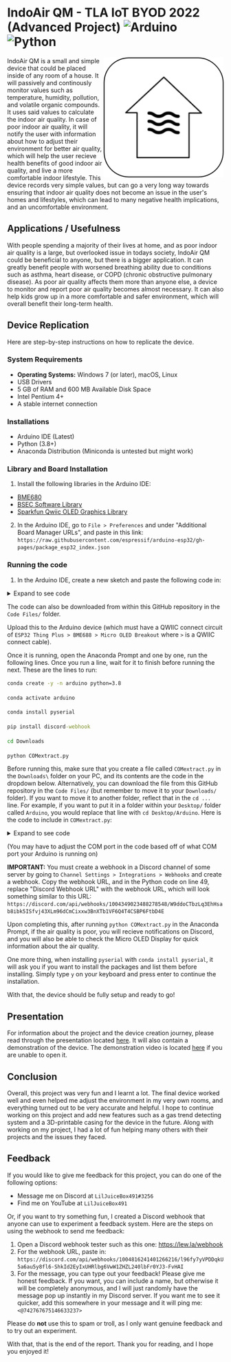 # IndoAir QM - TLA IoT BYOD 2022 (Advanced Project) ![Arduino](https://img.shields.io/badge/-Arduino-00979D?style=for-the-badge&logo=Arduino&logoColor=white) ![Python](https://img.shields.io/badge/python-3670A0?style=for-the-badge&logo=python&logoColor=ffdd54)

<img src="./assets/Logo.png" align="right" alt="Logo by https://github.com/LilJuiceBox491" width="280" height="280">

IndoAir QM is a small and simple device that could be placed inside of any room of a house. It will passively and continously monitor values such as temperature, humidity, pollution, and volatile organic compounds. It uses said values to calculate the indoor air quality. In case of poor indoor air quality, it will notify the user with information about how to adjust their environment for better air quality, which will help the user recieve health benefits of good indoor air quality, and live a more comfortable indoor lifestyle. This device records very simple values, but can go a very long way towards ensuring that indoor air quality does not become an issue in the user's homes and lifestyles, which can lead to many negative health implications, and an uncomfortable environment.

## Applications / Usefulness

With people spending a majority of their lives at home, and as poor indoor air quality is a large, but overlooked issue in todays society, IndoAir QM could be beneficial to anyone, but there is a bigger application. It can greatly benefit people with worsened breathing ability due to conditions such as asthma, heart disease, or COPD (chronic obstructive pulmonary disease). As poor air quality affects them more than anyone else, a device to monitor and report poor air quality becomes almost necessary. It can also help kids grow up in a more comfortable and safer environment, which will overall benefit their long-term health. 

## Device Replication

Here are step-by-step instructions on how to replicate the device.

### System Requirements
- **Operating Systems:** Windows 7 (or later), macOS, Linux
- USB Drivers
- 5 GB of RAM and 600 MB Available Disk Space
- Intel Pentium 4+
- A stable internet connection

### Installations
- Arduino IDE (Latest)
- Python (3.8+)
- Anaconda Distribution (Miniconda is untested but might work)

### Library and Board Installation
1. Install the following libraries in the Arduino IDE:
- [BME680](https://github.com/Zanduino/BME680)
- [BSEC Software Library](https://www.bosch-sensortec.com/software-tools/software/bsec/)
- [Sparkfun Qwiic OLED Graphics Library](https://github.com/sparkfun/SparkFun_Qwiic_OLED_Arduino_Library)

2. In the Arduino IDE, go to `File > Preferences` and under "Additional Board Manager URLs", and paste in this link: `https://raw.githubusercontent.com/espressif/arduino-esp32/gh-pages/package_esp32_index.json`

### Running the code

1. In the Arduino IDE, create a new sketch and paste the following code in: 
<details><summary>Expand to see code</summary>
<br>

```cpp
#include "Zanshin_BME680.h"  // Include Zanduino's BME680 Sensor library for BME68x control
#include "bsec.h" // Include Bosch's BSEC Fusion library for extra BME68x control
#include <SparkFun_Qwiic_OLED.h> // Include SparkFun's breakout OLED library with the QWIIC connect system

// Global variables
int bsecIAQ;
String AQissue;
String AQissueFixes;

const uint32_t SERIAL_SPEED{115200};  // Set the baud rate for Serial I/O

// Create an instance of the BME680 class
BME680_Class BME680;

//Forward function declaration with default value for sea level
float altitude(const int32_t press, const float seaLevel = 1013.25);
float altitude(const int32_t press, const float seaLevel) {
  static float Altitude;
  Altitude =
      44330.0 * (1.0 - pow(((float)press / 100.0) / seaLevel, 0.1903));  // Convert into meters
  return (Altitude);
}  

// Declare helper functions for BSEC library
void checkIaqSensorStatus(void);
void errLeds(void);

// Create an object of the BSEC class
Bsec iaqSensor;

// BSEC Variables
String output;

// Create an object of the QWIICMicroOLED class
QwiicMicroOLED myOLED;

void setup() {
  Serial.begin(SERIAL_SPEED);  // Start serial port at Baud rate
#ifdef __AVR_ATmega32U4__      // If this is a 32U4 processor, then wait 3 seconds to init USB port
  delay(3000);
#endif
  Serial.print(F("Starting air quality monitoring program\n"));
  Serial.print(F("- Initializing BME688\n"));
  while (!BME680.begin(I2C_STANDARD_MODE)) {  // Start BME680 using I2C, use first device found
    Serial.print(F("-  Unable to find BME680. Trying again in 5 seconds.\n"));
    delay(5000);
  }  // of loop until device is located
  Serial.print(F("- Setting 16x oversampling for all sensors\n"));
  BME680.setOversampling(TemperatureSensor, Oversample16);  // Use enumerated type values
  BME680.setOversampling(HumiditySensor, Oversample16);     // Use enumerated type values
  BME680.setOversampling(PressureSensor, Oversample16);     // Use enumerated type values
  Serial.print(F("- Setting IIR filter to a value of 4 samples\n"));
  BME680.setIIRFilter(IIR4);  // Use enumerated type values
  Serial.print(F("- Setting gas measurement to 320\xC2\xB0\x43 for 150ms\n"));  // "C" symbols
  BME680.setGas(320, 150);  // 320c for 150 milliseconds

  Wire.begin();

  iaqSensor.begin(BME680_I2C_ADDR_PRIMARY, Wire);
  output = "\nBSEC Library Version " + String(iaqSensor.version.major) + "." + String(iaqSensor.version.minor) + "." + String(iaqSensor.version.major_bugfix) + "." + String(iaqSensor.version.minor_bugfix);
  Serial.println(output);
  checkIaqSensorStatus();

  bsec_virtual_sensor_t sensorList[2] {
    BSEC_OUTPUT_IAQ,
    BSEC_OUTPUT_BREATH_VOC_EQUIVALENT,
  };

  iaqSensor.updateSubscription(sensorList, 2, BSEC_SAMPLE_RATE_LP);
  checkIaqSensorStatus();

  // Print the header
  output = "IAQ, breath VOC equivalent";
  Serial.println(output);

  if (myOLED.begin() == false) {
    Serial.println("OLED Initialization Failed - Freezing");
    while (true);
  }
  
  Serial.println("OLED Initialization Success");
  Serial.println();

  write("Loading");

}  // of method setup()

void loop() {
  int breezeIAQI;
  static int temp, humidity, pressure, gas;  // Assign variables for BME readings
  
  BME680.getSensorData(temp, humidity, pressure, gas);  // Get readings

  // Serial.println("Temperature: " + String((temp/100) - 3) + "° C"); COMMENTED OUT OF SERIAL MONITOR DATA PRINT DUMP
  // Serial.println("Relative Humidity: " + String(humidity/1000) + "%"); COMMENTED OUT OF SERIAL MONITOR DATA PRINT DUMP
  
  int tempIAQI = (temp/100) - 3;  
  int humiIAQI = humidity/1000;

  // Round the humidity to 10 for use with the chart 
  int humiLastDigit = humiIAQI % 10;
  if (humiLastDigit > 4) {
    humiIAQI = humiIAQI + (10 - humiLastDigit);
  } else if (humiLastDigit < 5) {
    humiIAQI = humiIAQI - humiLastDigit;
  }
  
  // Cross values against a chart by Breeze Technologies (DE) for an IAQI rating of 1 - 6, a number < 4 is good IAQI rating, otherwise poor IAQI rating
  if (tempIAQI < 18 || tempIAQI > 25 || humiIAQI < 40 || humiIAQI > 90 || tempIAQI == 18 && humiIAQI == 40 || tempIAQI == 19 && humiIAQI == 40 || tempIAQI == 18 && humiIAQI == 50 || tempIAQI == 18 && humiIAQI == 90|| tempIAQI == 23 && humiIAQI == 90 || tempIAQI == 24 && humiIAQI == 80 || tempIAQI == 24 && humiIAQI == 90 || tempIAQI == 25 && humiIAQI == 70 || tempIAQI == 25 && humiIAQI == 80) {
    // Serial.println("IAQI is Poor"); COMMENTED OUT OF SERIAL MONITOR DATA PRINT DUMP
    breezeIAQI = 0;
  } else {
    // Serial.println("IAQI is Good"); COMMENTED OUT OF SERIAL MONITOR DATA PRINT DUMP
    breezeIAQI = 1;
  }

  unsigned long time_trigger = millis();
  if (iaqSensor.run()) { // If new data is available
    output = "Time: " + String(time_trigger);
    output += ", IaQ: " + String(iaqSensor.iaq);
    output += ", b-VOC: " + String(iaqSensor.breathVocEquivalent);
    // Serial.println(output); COMMENTED OUT OF SERIAL MONITOR DATA PRINT DUMP

    if (iaqSensor.iaq < 25) {
      bsecIAQ = 0; // Amazing IAQ
      // Serial.println("IAQ (Not Temp/Humi Dependant) is Amazing"); COMMENTED OUT OF SERIAL MONITOR DATA PRINT DUMP
    } else if (iaqSensor.iaq > 24 && iaqSensor.iaq < 251) {
      bsecIAQ = 1; // Good IAQ
      //Serial.println("IAQ (Not Temp/Humi Dependant) is Good"); COMMENTED OUT OF SERIAL MONITOR DATA PRINT DUMP
    } else if (iaqSensor.iaq > 250 && iaqSensor.iaq < 501) {
      bsecIAQ = 2; // Poor IAQ
      //Serial.println("IAQ (Not Temp/Humi Dependant) is Poor"); COMMENTED OUT OF SERIAL MONITOR DATA PRINT DUMP
    } else {
      bsecIAQ = 3; // Error 
      //Serial.println("IAQ (Not Temp/Humi Dependant) is: ERROR"); COMMENTED OUT OF SERIAL MONITOR DATA PRINT DUMP
    }
  } else {
    checkIaqSensorStatus();
  }

  if (breezeIAQI == 1) {
    if (bsecIAQ == 0 || bsecIAQ == 1) {
      doubleWrite("AQ is Very", "Good, Safe");
    } else if (bsecIAQ == 2) {
      doubleWrite("AQ is Good", "Some VOCs");
    } else {
      doubleWrite("Error in", "Reading AQ");
    }
  } else if (breezeIAQI == 0) {
    if (bsecIAQ == 0 || bsecIAQ == 1) {
      doubleWrite("AQ is Poor,", "No VOCs");
    } else if (bsecIAQ == 2) {
      doubleWrite("AQ is", "Very Poor");
    } else {
      doubleWrite("Error in", "Reading AQ");
    }
  } else {
    doubleWrite("Error in", "Reading AQ");
  }

  // Detecting issue in AQ
  if (tempIAQI < 18 && humiIAQI > 94) {
    AQissue = "Too Cold and Too Humid";
    AQissueFixes = "Use a heater or air conditioner to heaten the area and bring down the humidity";
  } else if (tempIAQI < 18) {
    AQissue = "Too Cold";
    AQissueFixes = "Use a heater or turn off AC/fans/anything cooling the area";
  } else if (tempIAQI > 25 && humiIAQI > 94) {
    AQissue = "Too Hot and Too Humid";
    AQissueFixes = "Use an air conditioner to dry out the air and circulate cold air";
  } else if (tempIAQI > 25) {
    AQissue = "Too Hot";
    AQissueFixes = "Use AC/fans to circulate more cold air";
  } else if (humiIAQI > 94) {
    AQissue = "Too Humid";
    AQissueFixes = "Run a heater or air conditioner which will dry out the air in your area";
  } else if (humiIAQI < 35) {
    AQissue = "Not Humid Enough";
    AQissueFixes = "Use a vaporizer, steam machine, or humidifier to raise humidity and moisture";
  } else if (tempIAQI == 25 && humiIAQI > 64 || tempIAQI == 24 && humiIAQI > 75) {
    AQissue = "Too Hot and Too Humid";
    AQissueFixes = "Use an air conditioner to dry out the air and circulate cold air";
  } else if (tempIAQI == 23 && humiIAQI > 85) {
    AQissue = "Too Humid";
    AQissueFixes = "Run a heater or air conditioner which will dry out the air in your area";
  } else if (tempIAQI == 18 && humiIAQI < 55) {
    AQissue = "Too Cold and Not Humid Enough";
    AQissueFixes = "Use humidifers/heaters or try to tackle the issues one-by-one";
  } else if (tempIAQI == 18 && humiIAQI > 84) {
    AQissue = "Too Cold and Too Humid";
    AQissueFixes = "Use a heater to heat up the air and dry it out at the same time";
  } else if (tempIAQI == 19 && humiIAQI == 40) {
    AQissue = "Not Humid Enough";
    AQissueFixes = "Use a vaporizer, steam machine, or humidifier to raise humidity and moisture";
  } else {
    AQissue = "No Issue with Air Quality";
    AQissueFixes = "No issue to fix";
  }

  // Serial.println("Air Quality Issue: " + String(AQissue)); COMMENTED OUT OF SERIAL MONITOR DATA PRINT DUMP
  // Serial.println("AQ Issue Fixes: " + AQissueFixes); COMMENTED OUT OF SERIAL MONITOR DATA PRINT DUMP

  Serial.println(String(AQissue));
  
  // Serial.println(); COMMENTED OUT OF SERIAL MONITOR DATA PRINT DUMB
  delay(10000);
}  // of method loop()

void write(String str) {
  int intStringWidth, intStringHeight;
  
  myOLED.erase();

  intStringWidth = (myOLED.getWidth() - myOLED.getStringWidth(str)) / 2;
  intStringHeight = (myOLED.getHeight() - myOLED.getStringHeight(str)) / 2;

  myOLED.text(intStringWidth, intStringHeight, str, 1);
  myOLED.display();
} // of method write()

void doubleWrite(String one, String two) {
  int x0, y0, x1, y1;

  myOLED.erase();

  myOLED.text(0, 16, one, 1);
  myOLED.text(0, 26, two, 1);

  myOLED.display();
} // of method doubleWrite()

void checkIaqSensorStatus(void) {
  if (iaqSensor.status != BSEC_OK) {
    if (iaqSensor.status < BSEC_OK) {
      output = "BSEC error code : " + String(iaqSensor.status);
      Serial.println(output);
      for (;;)
        errLeds(); /* Halt in case of failure */
    } else {
      output = "BSEC warning code : " + String(iaqSensor.status);
      Serial.println(output);
    }
  }

  if (iaqSensor.bme680Status != BME680_OK) {
    if (iaqSensor.bme680Status < BME680_OK) {
      output = "BME680 error code : " + String(iaqSensor.bme680Status);
      Serial.println(output);
      for (;;)
        errLeds(); /* Halt in case of failure */
    } else {
      output = "BME680 warning code : " + String(iaqSensor.bme680Status);
      Serial.println(output);
    }
  }
} // of method checkIaqSensorStatus()

void errLeds(void) {
  pinMode(LED_BUILTIN, OUTPUT);
  digitalWrite(LED_BUILTIN, HIGH);
  delay(100);
  digitalWrite(LED_BUILTIN, LOW);
  delay(100);
} // of method errLeds()
```
</details>

The code can also be downloaded from within this GitHub repository in the `Code Files/` folder.

Upload this to the Arduino device (which must have a QWIIC connect circuit of `ESP32 Thing Plus > BME688 > Micro OLED Breakout` where `>` is a QWIIC connect cable).

Once it is running, open the Anaconda Prompt and one by one, run the following lines. Once you run a line, wait for it to finish before running the next. These are the lines to run:

```cmd
conda create -y -n arduino python=3.8

conda activate arduino

conda install pyserial

pip install discord-webhook

cd Downloads

python COMextract.py
```

Before running this, make sure that you create a file called `COMextract.py` in the `Downloads\` folder on your PC, and its contents are the code in the dropdown below. Alternatively, you can download the file from this GitHub repository in the `Code Files/` (but remember to move it to your `Downloads/` folder). If you want to move it to another folder, reflect that in the `cd ...` line. For example, if you want to put it in a folder within your `Desktop/` folder called `Arduino`, you would replace that line with `cd Desktop/Arduino`. Here is the code to include in `COMextract.py`:

<details><summary>Expand to see code</summary>

```py
import code
from xml.etree.ElementTree import tostring
import serial
import time
from discord_webhook import DiscordWebhook, DiscordEmbed

ser = serial.Serial('COM3',115200)
time.sleep(2);

while True:
    
    line = ser.readline()
    if line:
        string = line.decode()

        # Value "string" is the now the AQissue

        if string.startswith("No Issue with Air Quality"):
            issueFix = "N/A"
            isIssue = False
        elif string.startswith("Too Cold and Too Humid"):
            issueFix = "Use a heater or air conditioner to heaten the area and bring down the humidity"
            isIssue = True
        elif string.startswith("Too Cold"):
            issueFix = "Use a heater or turn off AC/fans/anything cooling the area"
            isIssue = True
        elif string.startswith("Too Hot and Too Humid"):
            issueFix = "Use an air conditioner to dry out the air and circulate cold air"
            isIssue = True
        elif string.startswith("Too Hot"):
            issueFix = "Use AC/fans to circulate more cold air"
            isIssue = True
        elif string.startswith("Too Humid"):
            issueFix = "Run a heater or air conditioner which will dry out the air in your area"
            isIssue = True
        elif string.startswith("Not Humid Enough"):
            issueFix = "Use a vaporizer, steam machine, or humidifier to raise humidity and moisture"
            isIssue = True
        elif string.startswith("Too Cold and Not Humid Enough"):
            issueFix = "Use humidifers/heaters or try to tackle the issues one-by-one"
            isIssue = True
        else:
            issueFix = "N/A"
            isIssue = False

        print(string)

        if isIssue == True:
            webhook = DiscordWebhook("Discord Webhook URL", content="There is an issue with the indoor air quality! See the embed attached to this message for more information ASAP.")
            embed = DiscordEmbed(title="Issue with Indoor Air Quality", description="There is an issue with the indoor air quality! Here is the information:\n\n**ISSUE:** " + string + "\n**SOLUTION TO FIX ISSUE: **" + issueFix + "\n\nTry to solve this issue quickly before the situation gets worse. If you are not able to implement the solution recommended above, refer to [this](https://www.servicefirstprosllc.com/expert-tips/ways-to-raise-or-lower-your-homes-humidity/) website for information on adjusting humidity, and try to do the solutions that will fix both the bad humidity levels and the bad temperature levels (if applicable).", color="00bcff")
            webhook.add_embed(embed)
            response = webhook.execute()
            print(response)

        string = line.decode()

ser.close()
```
</details>

(You may have to adjust the COM port in the code based off of what COM port your Arduino is running on)

**IMPORTANT:** You must create a webhook in a Discord channel of some server by going to `Channel Settings > Integrations > Webhooks` and create a webhook. Copy the webhook URL, and in the Python code on line 49, replace "Discord Webhook URL" with the webhook URL, which will look something similar to this URL: `https://discord.com/api/webhooks/1004349023488278548/W9ddoCTbzLq3EhHsab8ibk5ISfvj43XLm96dCmCixxw3BnXTb1VF6Q4T4CSBP6FtbD4E` 

Upon completing this, after running `python COMextract.py` in the Anaconda Prompt, if the air quality is poor, you will recieve notifications on Discord, and you will also be able to check the Micro OLED Display for quick information about the air quality.

One more thing, when installing `pyserial` with `conda install pyserial`, it will ask you if you want to install the packages and list them before installing. Simply type `y` on your keyboard and press enter to continue the installation.

With that, the device should be fully setup and ready to go!

## Presentation
For information about the project and the device creation journey, please read through the presentation located [here](https://docs.google.com/presentation/d/1w7gI2e2EuELESHTuLNf1z_Qsl5Gs2N236A_orpxagPE/edit?usp=sharing). It will also contain a demonstration of the device. The demonstration video is located [here](https://youtu.be/lgFTrhk8beY) if you are unable to open it.

## Conclusion
Overall, this project was very fun and I learnt a lot. The final device worked well and even helped me adjust the environment in my very own rooms, and everything turned out to be very accurate and helpful. I hope to continue working on this project and add new features such as a gas trend detecting system and a 3D-printable casing for the device in the future. Along with working on my project, I had a lot of fun helping many others with their projects and the issues they faced.

## Feedback
If you would like to give me feedback for this project, you can do one of the following options:
- Message me on Discord at `LilJuiceBox491#3256`
- Find me on YouTube at `LilJuiceBox491`

Or, if you want to try something fun, I created a Discord webhook that anyone can use to experiment a feedback system. Here are the steps on using the webhook to send me feedback:
1. Open a Discord webhook tester such as this one: https://lew.la/webhook
2. For the webhook URL, paste in: `https://discord.com/api/webhooks/1004816241401266216/l96fy7yVPDDqkU5a6au5y8fl6-ShkId2EyIxUHRlbg6VwW1ZHZL240lbFr0YJ3-FvHAI`
3. For the message, you can type out your feedback! Please give me honest feedback. If you want, you can include a name, but otherwise it will be completely anonymous, and I will just randomly have the message pop up instantly in my Discord server. If you want me to see it quicker, add this somewhere in your message and it will ping me: `<@742767675146633237>`

Please do **not** use this to spam or troll, as I only want genuine feedback and to try out an experiment.

With that, that is the end of the report. Thank you for reading, and I hope you enjoyed it!
